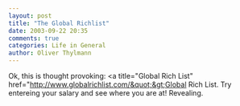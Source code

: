 ```yaml
---
layout: post
title: "The Global Richlist"
date: 2003-09-22 20:35
comments: true
categories: Life in General
author: Oliver Thylmann
---
```



Ok, this is thought provoking: &lt;a title=&quot;Global Rich List&quot; href=&quot;http://www.globalrichlist.com/&quot;&gt;Global Rich List. Try entereing your salary and see where you are at! Revealing.



